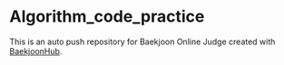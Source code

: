# Algorithm_code_practice
This is an auto push repository for Baekjoon Online Judge created with [BaekjoonHub](https://github.com/BaekjoonHub/BaekjoonHub).
